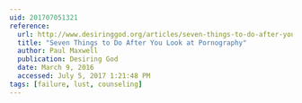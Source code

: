 ```yaml
---
uid: 201707051321
reference:
  url: http://www.desiringgod.org/articles/seven-things-to-do-after-you-look-at-pornography
  title: "Seven Things to Do After You Look at Pornography"
  author: Paul Maxwell
  publication: Desiring God
  date: March 9, 2016
  accessed: July 5, 2017 1:21:48 PM
tags: [failure, lust, counseling]
---
```

